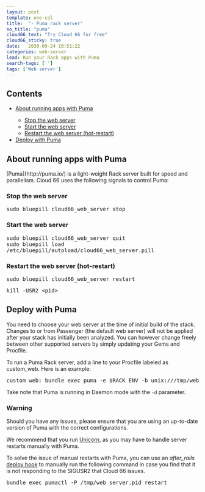 ```yaml
---
layout: post
template: one-col
title:  "- Puma rack server"
so_title: "puma"
cloud66_text: "Try Cloud 66 for free"
cloud66_sticky: true
date:   2030-09-24 10:51:22
categories: web-server
lead: Run your Rack apps with Puma
search-tags: ['']
tags: ['Web server']
---
```


<h2>Contents</h2>
<ul class="page-toc">
    <li>
        <a href="#about">About running apps with Puma</a>
    </li>         
        <ul style="margin-bottom:0em">            
            <li><a href="#stop">Stop the web server</a></li>
            <li><a href="#start">Start the web server</a></li>
            <li><a href="#hot-restart">Restart the web server (hot-restart)</a></li>
        </ul>   
    <li>
        <a href="#deploy">Deploy with Puma</a>
    </li>         
</ul>

<h2 id="about">About running apps with Puma</h2>
[Puma](http://puma.io/) is a light-weight Rack server built for speed and parallelism. Cloud 66 uses the following signals to control Puma:

<h3 id="stop">Stop the web server</h3>
<p>
<kbd>
	sudo bluepill cloud66&#95;web&#95;server stop
</kbd>
</p>

<h3 id="start">Start the web server</h3>
<p>
<kbd>
	sudo bluepill cloud66&#95;web&#95;server quit
</kbd><br/>
<kbd>
	sudo bluepill load /etc/bluepill/autoload/cloud66&#95;web&#95;server.pill
</kbd>
</p>

<h3 id="hot-restart">Restart the web server (hot-restart)</h3>
<p>
<kbd>
	sudo bluepill cloud66&#95;web&#95;server restart
</kbd>
</p>
<p>
<kbd>
	kill -USR2 &lt;pid>
</kbd>
</p>

<h2 id="deploy">Deploy with Puma</h2>
You need to choose your web server at the time of initial build of the stack. Changes to or from Passenger (the default web server) will not be applied after your stack has initially been analyzed. You can however change freely between other supported servers by simply updating your Gems and Procfile.

To run a Puma Rack server, add a line to your Procfile labeled as custom&#95;web. Here is an example:

<pre class='terminal'>
custom&#95;web: bundle exec puma -e $RACK&#95;ENV -b unix:///tmp/web&#95;server.sock --pidfile /tmp/web&#95;server.pid -d
</pre>

Take note that Puma is running in Daemon mode with the `-d` parameter.

<div class="notice notice-warning">
    <h3>Warning</h3>
    <p>Should you have any issues, please ensure that you are using an up-to-date version of Puma with the correct configurations.</p>
    <p>We recommend that you run <a href="/web-server/unicorn-rack-server.html">Unicorn</a>, as you may have to handle server restarts manually with Puma.</p>
</div>

To solve the issue of manual restarts with Puma, you can use an <i>after_rails</i> [deploy hook](/stack-features/deploy-hooks.html) to manually run the following command in case you find that it is not responding to the SIGUSR2 that Cloud 66 issues.
<pre class='terminal'>bundle exec pumactl -P /tmp/web_server.pid restart</pre>